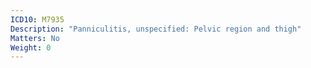 ```yaml
---
ICD10: M7935
Description: "Panniculitis, unspecified: Pelvic region and thigh"
Matters: No
Weight: 0
---
```


